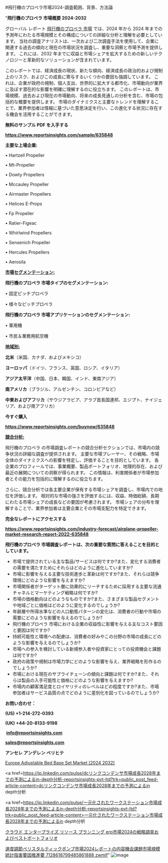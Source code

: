 #飛行機のプロペラ市場2024-調査範囲、背景、方法論

"<strong>飛行機のプロペラ 市場概要 2024-2032</strong>

グローバル レポート <a href=https://www.reportsinsights.com/sample/635848>飛行機のプロペラ 市場</a> では、2024 年から 2024 年までの予測年にわたる市場規模とその構成についての詳細な分析と理解を必要としています。 当社の調査アナリストは、一次および二次調査手法を使用して、企業に関連する過去の傾向と現在の市場状況を調査し、重要な洞察と市場予測を提供します。 これには、2032 年までに収益と市場シェアを拡大​​するための新しいテクノロジーと革新的なソリューションが含まれています。

このレポートでは、経済成長の現状、新たな傾向、経済成長の政治的および規制上のリスク、およびこの成長に寄与するいくつかの要因も強調しています。 これは、企業が政府の規制、個人支出、世界的に拡大する都市化、市場動向が業界に及ぼす潜在的な影響を明確に理解するのに役立ちます。 このレポートは、市場規模、過去および現在の市場動向、将来の成長見通しの分析を含む、市場の包括的な概要を提供します。 市場のダイナミクスと主要なトレンドを理解することで、業界参加者は情報に基づいた意思決定を行い、この進化する状況に存在する機会を活用することができます。

<strong><b>無料のサンプル PDF を入手する</b></strong>

<a href=https://www.reportsinsights.com/sample/635848><strong><u>https://www.reportsinsights.com/sample/635848</u></strong></a>

<strong>主要な上場企業:</strong>

• Hartzell Propeller

• Mt-Propeller

• Dowty Propellers

• Mccauley Propeller

• Airmaster Propellers

• Helices E-Props

• Fp Propeller

• Ratier-Figeac

• Whirlwind Propellers

• Sensenich Propeller

• Hercules Propellers

• Aerosila

<strong><u>市場セグメンテーション</u></strong><strong><u>:</u></strong>

<strong>飛行機のプロペラ 市場タイプのセグメンテーション:</strong>

• 固定ピッチプロペラ

• 様々なピッチプロペラ

<strong>飛行機のプロペラ 市場アプリケーションのセグメンテーション:</strong>

• 軍用機

• 市民＆業務用航空機

<strong><u>地域別</u></strong><strong><u>:</u></strong>

<strong>北米</strong>（米国、カナダ、およびメキシコ）

<strong>ヨーロッパ</strong>（ドイツ、フランス、英国、ロシア、イタリア）

<strong>アジア太平洋</strong>（中国、日本、韓国、インド、東南アジア）

<strong>南アメリカ</strong>（ブラジル、アルゼンチン、コロンビアなど）

<strong>中東およびアフリカ</strong>（サウジアラビア、アラブ首長国連邦、エジプト、ナイジェリア、および南アフリカ）

<strong>今すぐ購入</strong>

<a href=https://www.reportsinsights.com/buynow/635848><strong><u>https://www.reportsinsights.com/buynow/635848</u></strong></a>

<strong><u>競合分析:</u></strong>

飛行機のプロペラ の市場調査レポートの競合分析セクションでは、市場内の競争状況の詳細な調査が提供されます。 主要な市場プレーヤー、その戦略、市場全体のダイナミクスへの影響を特定し、評価することを目的としています。 各企業のプロフィールでは、事業概要、製品ポートフォリオ、地理的存在、および最近の展開についての洞察が得られます。 この情報は、利害関係者が市場参加者とその能力を包括的に理解するのに役立ちます。

さらに、競合分析では各主要企業が保有する市場シェアを調査し、市場内での地位を評価します。 相対的な市場の強さを評価するには、収益、時価総額、長期にわたる市場シェアの成長などの要因が考慮されます。 市場シェアの分布を理解することで、業界参加者は主要企業とその市場支配力を特定できます。

<strong>完全なレポートにアクセスする</strong>

<a href=https://www.reportsinsights.com/industry-forecast/airplane-propeller-market-research-report-2022-635848><strong><u><b>https://www.reportsinsights.com/industry-forecast/airplane-propeller-market-research-report-2022-635848</b></u></strong></a>

<strong><b>飛行機のプロペラ 市場調査レポートは、次の重要な質問に答えることを目的としています。</b></strong>
<ul>
  <li>市場で提供されている主な製品/サービスは何ですか?また、変化する消費者の需要を満たすためにそれらはどのように進化していますか?</li>
  <li>市場に影響を与える主要な技術進歩と革新は何ですか?また、それらは競争環境にどのような影響を与えますか?</li>
  <li>市場関係者がターゲット層に効果的にリーチするために採用する主要な流通チャネルとマーケティング戦略は何ですか?</li>
  <li>市場の価格動向はどのようなものですか?また、さまざまな製品セグメントや地域ごとに価格はどのように変化するのでしょうか?</li>
  <li>年齢層や所得水準などの人口動態パターンの変化は、消費者の行動や市場の需要にどのような影響を与えるのでしょうか?</li>
  <li>飛行機のプロペラ 市場における企業の収益性に影響を与える主なコスト要因と要因は何ですか?</li>
  <li>持続可能性と環境への配慮は、消費者の好みやこの分野の市場の成長にどのような影響を与えるのでしょうか?</li>
  <li>市場への参入を検討している新規参入者や投資家にとっての投資機会と課題は何ですか?</li>
  <li>政府の政策や規制は市場力学にどのような影響を与え、業界戦略を形作るのでしょうか?</li>
  <li>市場における現在のサプライチェーンの傾向と課題は何ですか?また、それらは製品の入手可能性と価格にどのような影響を与えますか?</li>
  <li>市場内の顧客満足度とロイヤリティのレベルはどの程度ですか?また、市場参加者はサービス品質の点でどのように差別化を図っているのでしょうか?</li>
</ul>
<strong>お問い合わせ：</strong>

<strong>(US) +1-214-272-0393</strong>

<strong>(UK) +44-20-8133-9198</strong>

<strong> </strong><a href=info@reportsinsights.com><strong><u>info@reportsinsights.com</u></strong></a>

<a href=sales@reportsinsights.com><strong><u>sales@reportsinsights.com</u></strong></a>

<strong>アンセレ アンデレン ベリヒテ</strong>

<a href=https://www.linkedin.com/pulse/europe-adjustable-bed-base-set-market-latest-trends-qetpf/>Europe Adjustable Bed Base Set Market [2024 2032]</a>

<a href=https://jp.linkedin.com/pulse/dcリンクコンデンサ市場成長2028年までの予測によるin-depth分析-reportsinsights-pvt-ltd?trk=public_post_feed-article-content>dcリンクコンデンサ市場成長2028年までの予測によるin depth分析</a>

<a href=https://jp.linkedin.com/pulse/一元化されたワークステーション市場成長2028年までの予測によるin-depth分析-reportsinsights-pvt-ltd?trk=public_post_feed-article-content>一元化されたワークステーション市場成長2028年までの予測によるin depth分析</a>

<a href=https://www.linkedin.com/pulse/クラウド-エンタープライズ-リソース-プランニング-erp市場2024の戦略調査およびベストポートフォリオ/>クラウド エンタープライズ リソース プランニング erp市場2024の戦略調査およびベストポートフォリオ</a>

<a href=https://www.linkedin.com/pulse/速度調節ペリスタルティックポンプ市場2024レポートの内容機会課題市場規模統計阻害要因推進要-7128618799485861888-zwmlf/>速度調節ペリスタルティックポンプ市場2024レポートの内容機会課題市場規模統計阻害要因推進要 7128618799485861888 zwmlf</a>"
![image](https://github.com/aakesh123242/RIMarket/assets/158431203/11872be1-8c5e-4d46-a3dd-414f55677921)

